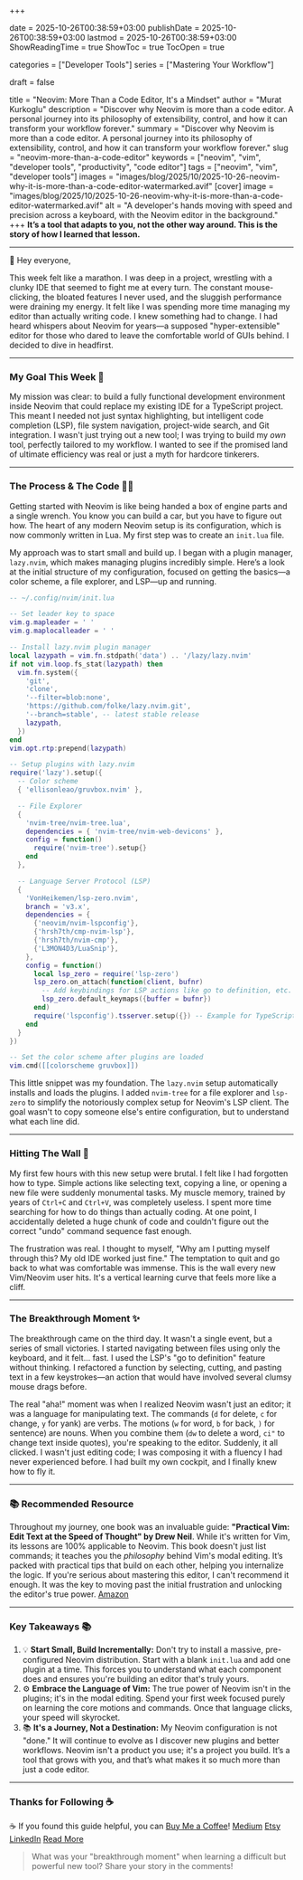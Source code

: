 +++

date = 2025-10-26T00:38:59+03:00
publishDate = 2025-10-26T00:38:59+03:00
lastmod = 2025-10-26T00:38:59+03:00
ShowReadingTime = true
ShowToc = true
TocOpen = true

categories = ["Developer Tools"]
series = ["Mastering Your Workflow"]


draft = false 

title = "Neovim: More Than a Code Editor, It's a Mindset"
author = "Murat Kurkoglu"
description = "Discover why Neovim is more than a code editor. A personal journey into its philosophy of extensibility, control, and how it can transform your workflow forever."
summary = "Discover why Neovim is more than a code editor. A personal journey into its philosophy of extensibility, control, and how it can transform your workflow forever."
slug = "neovim-more-than-a-code-editor"
keywords = ["neovim", "vim", "developer tools", "productivity", "code editor"]
tags = ["neovim", "vim", "developer tools"]
images = "images/blog/2025/10/2025-10-26-neovim-why-it-is-more-than-a-code-editor-watermarked.avif"
[cover]
    image = "images/blog/2025/10/2025-10-26-neovim-why-it-is-more-than-a-code-editor-watermarked.avif"
    alt = "A developer's hands moving with speed and precision across a keyboard, with the Neovim editor in the background."
+++
**It’s a tool that adapts to you, not the other way around. This is the story of how I learned that lesson.**

---

👋 Hey everyone,

This week felt like a marathon. I was deep in a project, wrestling with a clunky IDE that seemed to fight me at every turn. The constant mouse-clicking, the bloated features I never used, and the sluggish performance were draining my energy. It felt like I was spending more time managing my editor than actually writing code. I knew something had to change. I had heard whispers about Neovim for years—a supposed "hyper-extensible" editor for those who dared to leave the comfortable world of GUIs behind. I decided to dive in headfirst.

---

### My Goal This Week 🎯
My mission was clear: to build a fully functional development environment inside Neovim that could replace my existing IDE for a TypeScript project. This meant I needed not just syntax highlighting, but intelligent code completion (LSP), file system navigation, project-wide search, and Git integration. I wasn't just trying out a new tool; I was trying to build my *own* tool, perfectly tailored to my workflow. I wanted to see if the promised land of ultimate efficiency was real or just a myth for hardcore tinkerers.

---

### The Process & The Code 👨‍💻
Getting started with Neovim is like being handed a box of engine parts and a single wrench. You know you can build a car, but you have to figure out how. The heart of any modern Neovim setup is its configuration, which is now commonly written in Lua. My first step was to create an `init.lua` file.

My approach was to start small and build up. I began with a plugin manager, `lazy.nvim`, which makes managing plugins incredibly simple. Here’s a look at the initial structure of my configuration, focused on getting the basics—a color scheme, a file explorer, and LSP—up and running.

~~~lua
-- ~/.config/nvim/init.lua

-- Set leader key to space
vim.g.mapleader = ' '
vim.g.maplocalleader = ' '

-- Install lazy.nvim plugin manager
local lazypath = vim.fn.stdpath('data') .. '/lazy/lazy.nvim'
if not vim.loop.fs_stat(lazypath) then
  vim.fn.system({
    'git',
    'clone',
    '--filter=blob:none',
    'https://github.com/folke/lazy.nvim.git',
    '--branch=stable', -- latest stable release
    lazypath,
  })
end
vim.opt.rtp:prepend(lazypath)

-- Setup plugins with lazy.nvim
require('lazy').setup({
  -- Color scheme
  { 'ellisonleao/gruvbox.nvim' },

  -- File Explorer
  {
    'nvim-tree/nvim-tree.lua',
    dependencies = { 'nvim-tree/nvim-web-devicons' },
    config = function()
      require('nvim-tree').setup{}
    end
  },

  -- Language Server Protocol (LSP)
  {
    'VonHeikemen/lsp-zero.nvim',
    branch = 'v3.x',
    dependencies = {
      {'neovim/nvim-lspconfig'},
      {'hrsh7th/cmp-nvim-lsp'},
      {'hrsh7th/nvim-cmp'},
      {'L3MON4D3/LuaSnip'},
    },
    config = function()
      local lsp_zero = require('lsp-zero')
      lsp_zero.on_attach(function(client, bufnr)
        -- Add keybindings for LSP actions like go to definition, etc.
        lsp_zero.default_keymaps({buffer = bufnr})
      end)
      require('lspconfig').tsserver.setup({}) -- Example for TypeScript
    end
  }
})

-- Set the color scheme after plugins are loaded
vim.cmd([[colorscheme gruvbox]])
~~~

This little snippet was my foundation. The `lazy.nvim` setup automatically installs and loads the plugins. I added `nvim-tree` for a file explorer and `lsp-zero` to simplify the notoriously complex setup for Neovim's LSP client. The goal wasn't to copy someone else's entire configuration, but to understand what each line did.

---

### Hitting The Wall 🧱
My first few hours with this new setup were brutal. I felt like I had forgotten how to type. Simple actions like selecting text, copying a line, or opening a new file were suddenly monumental tasks. My muscle memory, trained by years of `Ctrl+C` and `Ctrl+V`, was completely useless. I spent more time searching for how to do things than actually coding. At one point, I accidentally deleted a huge chunk of code and couldn't figure out the correct "undo" command sequence fast enough.

The frustration was real. I thought to myself, "Why am I putting myself through this? My old IDE worked just fine." The temptation to quit and go back to what was comfortable was immense. This is the wall every new Vim/Neovim user hits. It's a vertical learning curve that feels more like a cliff.

---

### The Breakthrough Moment ✨
The breakthrough came on the third day. It wasn't a single event, but a series of small victories. I started navigating between files using only the keyboard, and it felt... fast. I used the LSP's "go to definition" feature without thinking. I refactored a function by selecting, cutting, and pasting text in a few keystrokes—an action that would have involved several clumsy mouse drags before.

The real "aha!" moment was when I realized Neovim wasn't just an editor; it was a language for manipulating text. The commands (`d` for delete, `c` for change, `y` for yank) are verbs. The motions (`w` for word, `b` for back, `)` for sentence) are nouns. When you combine them (`dw` to delete a word, `ci"` to change text inside quotes), you're speaking to the editor. Suddenly, it all clicked. I wasn't just editing code; I was composing it with a fluency I had never experienced before. I had built my own cockpit, and I finally knew how to fly it.

---

### 📚 Recommended Resource
Throughout my journey, one book was an invaluable guide: **"Practical Vim: Edit Text at the Speed of Thought" by Drew Neil**. While it's written for Vim, its lessons are 100% applicable to Neovim. This book doesn't just list commands; it teaches you the *philosophy* behind Vim's modal editing. It’s packed with practical tips that build on each other, helping you internalize the logic. If you're serious about mastering this editor, I can't recommend it enough. It was the key to moving past the initial frustration and unlocking the editor's true power. [Amazon](https://www.amazon.com/Practical-Vim-Edit-Speed-Thought/dp/1680501275)

---

### Key Takeaways 📚
1.  💡 **Start Small, Build Incrementally:** Don't try to install a massive, pre-configured Neovim distribution. Start with a blank `init.lua` and add one plugin at a time. This forces you to understand what each component does and ensures you're building an editor that's truly yours.
2.  ⚙️ **Embrace the Language of Vim:** The true power of Neovim isn't in the plugins; it's in the modal editing. Spend your first week focused purely on learning the core motions and commands. Once that language clicks, your speed will skyrocket.
3.  📚 **It's a Journey, Not a Destination:** My Neovim configuration is not "done." It will continue to evolve as I discover new plugins and better workflows. Neovim isn't a product you use; it's a project you build. It’s a tool that grows with you, and that’s what makes it so much more than just a code editor.

---

### Thanks for Following ☕
☕ If you found this guide helpful, you can
[Buy Me a Coffee](https://buymeacoffee.com/orioninsist)!
[Medium](https://orioninsist.medium.com/subscribe)
[Etsy](https://www.etsy.com/shop/orioninsist)
[LinkedIn](https://www.linkedin.com/company/orioninsist/)
[Read More](https://orioninsist.org/blog/soc-analyst-first-30-days/)

> What was your "breakthrough moment" when learning a difficult but powerful new tool? Share your story in the comments!